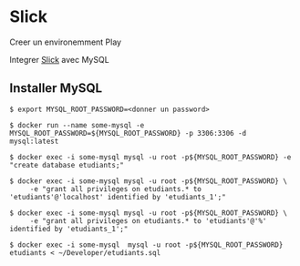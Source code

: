# Slick

Creer un environemment Play

Integrer [Slick](http://slick.lightbend.com/doc/3.2.2/) avec MySQL


## Installer MySQL

```
$ export MYSQL_ROOT_PASSWORD=<donner un password>
```

```
$ docker run --name some-mysql -e MYSQL_ROOT_PASSWORD=${MYSQL_ROOT_PASSWORD} -p 3306:3306 -d mysql:latest 
```

```
$ docker exec -i some-mysql mysql -u root -p${MYSQL_ROOT_PASSWORD} -e "create database etudiants;"
```

```
$ docker exec -i some-mysql mysql -u root -p${MYSQL_ROOT_PASSWORD} \
     -e "grant all privileges on etudiants.* to 'etudiants'@'localhost' identified by 'etudiants_1';"
```

```
$ docker exec -i some-mysql mysql -u root -p${MYSQL_ROOT_PASSWORD} \
     -e "grant all privileges on etudiants.* to 'etudiants'@'%' identified by 'etudiants_1';"
```

```
$ docker exec -i some-mysql  mysql -u root -p${MYSQL_ROOT_PASSWORD} etudiants < ~/Developer/etudiants.sql
```
